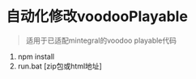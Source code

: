 # 自动化修改voodooPlayable

> 适用于已适配mintegral的voodoo playable代码



1. npm install
2. run.bat [zip包或html地址]
